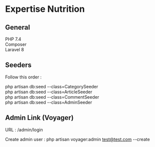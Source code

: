 # Expertise Nutrition

## General

PHP 7.4  
Composer  
Laravel 8

## Seeders

Follow this order :

php artisan db:seed --class=CategorySeeder  
php artisan db:seed --class=ArticleSeeder  
php artisan db:seed --class=CommentSeeder  
php artisan db:seed --class=AdminSeeder  


## Admin Link (Voyager)

URL :
/admin/login

Create admin user :
php artisan voyager:admin test@test.com --create
